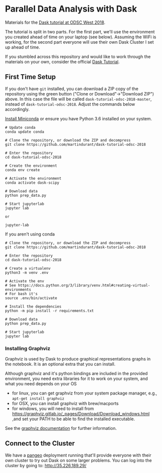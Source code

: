 # Parallel Data Analysis with Dask

Materials for the [Dask tutorial at ODSC West 2018](https://odsc.com/training/portfolio/cloud-native-data-science-with-dask).

The tutorial is split in two parts. For the first part, we'll use the
environment you created ahead of time on your laptop (see below). Assuming the
WiFi is working, for the second part everyone will use their own Dask Cluster I
set up ahead of time.

If you stumbled across this repository and would like to work through the
materials on your own, consider the official [Dask
Tutorial](https://github.com/dask/dask-tutorial).

## First Time Setup

If you don't have `git` installed, you can download a ZIP copy of the repository using the green button 
("Clone or Download"->"Download ZIP") above.
In this case the file will be called `dask-tutorial-odsc-2018-master`, instead of `dask-tutorial-odsc-2018`.
Adjust the commands below accordingly.

[Install Miniconda](https://conda.io/miniconda.html) or ensure you have Python 3.6 installed on your system.

```
# Update conda
conda update conda

# Clone the repository, or download the ZIP and decompress
git clone https://github.com/martindurant/dask-tutorial-odsc-2018

# Enter the repository
cd dask-tutorial-odsc-2018

# Create the environment
conda env create

# Activate the environment
conda activate dask-scipy

# Download data
python prep_data.py

# Start jupyterlab
jupyter lab

or

jupyter-lab
```

If you aren't using conda

```
# Clone the repository, or download the ZIP and decompress
git clone https://github.com/martindurant/dask-tutorial-odsc-2018

# Enter the repository
cd dask-tutorial-odsc-2018

# Create a virtualenv
python3 -m venv .env

# Activate the env
# See https://docs.python.org/3/library/venv.html#creating-virtual-environments
# For bash it's
source .env/bin/activate

# Install the dependencies
python -m pip install -r requirements.txt

# Download data
python prep_data.py

# Start jupyterlab
jupyter lab
```

### Installing Graphviz

Graphviz is used by Dask to produce graphical representations graphs in the
notebook. It is an optional extra that you can install.

Although graphviz and it's python bindings are included in the provided
environment, you need extra libraries for it to work on your system, and what
you need depends on your OS

- for linux, you can get graphviz from your
  system package manager, e.g., `apt-get install graphviz`
- for OSX, you can install graphviz with  brew/macports
- for windows, you will need to install from
  https://graphviz.gitlab.io/_pages/Download/Download_windows.html ,and set your
  PATH to be able to find the installed executable.

See the [graphviz documentation](https://graphviz.gitlab.io/download/) for further information. 

## Connect to the Cluster

We have a [pangeo](https://github.com/pangeo-data/pangeo) deployment running that'll provide everyone with their own 
cluster to try out Dask on some larger problems.
You can log into the cluster by going to: http://35.226.189.29/
